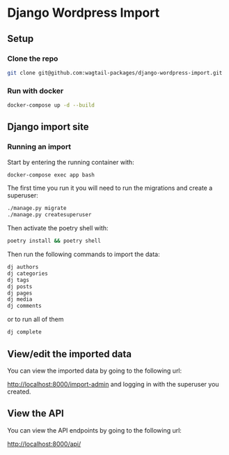 # Django Wordpress Import

## Setup

### Clone the repo

```bash
git clone git@github.com:wagtail-packages/django-wordpress-import.git
```

### Run with docker

```bash
docker-compose up -d --build
```

## Django import site

### Running an import

Start by entering the running container with:

```bash
docker-compose exec app bash
```

The first time you run it you will need to run the migrations and create a superuser:

```bash
./manage.py migrate
./manage.py createsuperuser
```

Then activate the poetry shell with:

```bash
poetry install && poetry shell
```

Then run the following commands to import the data:

```bash
dj authors
dj categories
dj tags
dj posts
dj pages
dj media
dj comments
```

or to run all of them

```bash
dj complete
```

## View/edit the imported data

You can view the imported data by going to the following url:

<http://localhost:8000/import-admin> and logging in with the superuser you created.

## View the API

You can view the API endpoints by going to the following url:

<http://localhost:8000/api/>

